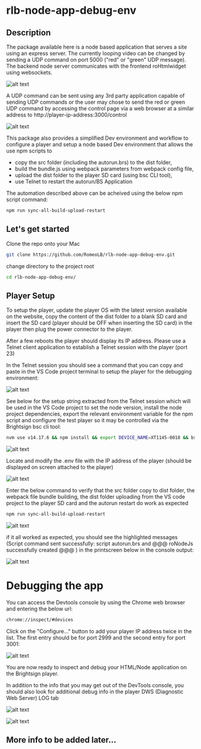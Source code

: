 # rlb-node-app-debug-env

## Description
The package available here is a node based application that serves a site using an express server. The currently looping video can be changed by sending a UDP command on port 5000 ("red" or "green" UDP message). The backend node server communicates with the frontend roHtmlwidget using websockets.

![alt text](screenshots/app-site.png)

A UDP command can be sent using any 3rd party application capable of sending UDP commands or the user may chose to send the red or green UDP command by accessing the control page via a web browser at a similar address to http://player-ip-address:3000/control

![alt text](screenshots/control-page.png)

This package also provides a simplified Dev environment and workflow to configure a player and setup a node based Dev environment that allows the use npm scripts to 
- copy the src folder (including the autorun.brs) to the dist folder, 
- build the bundle.js using webpack parameters from webpack config file, 
- upload the dist folder to the player SD card (using bsc CLI tool),
- use Telnet to restart the autorun/BS Application 
    
The automation described above can be acheived using the below npm script command:
```bash
npm run sync-all-build-upload-restart
```

## Let's get started

Clone the repo onto your Mac

```bash
git clone https://github.com/RomeoLB/rlb-node-app-debug-env.git
```
change directory to the project root

```bash
cd rlb-node-app-debug-env/
```

## Player Setup

To setup the player, update the player OS with the latest version available on the website, copy the content of the dist folder to a blank SD card and insert the SD card (player should be OFF when inserting the SD card) in the player then plug the power connector to the player.

After a few reboots the player should display its IP address. Please use a Telnet client application to establish a Telnet session with the player (port 23)

In the Telnet session you should see a command that you can copy and paste in the VS Code project terminal to setup the player for the debugging environment:

![alt text](screenshots/telnet-setup-string.png)

See below for the setup string extracted from the Telnet session which will be used in the VS Code project to set the node version, install the node project dependencies, export the relevant environment variable for the npm script and configure the test player so it may be controlled via the Brightsign bsc cli tool:

```bash
nvm use v14.17.6 && npm install && export DEVICE_NAME=XT1145-0018 && bsc addplayer XT1145-0018 192.168.1.34
```

![alt text](screenshots/vscode-npm-install.png)

Locate and modify the .env file with the IP address of the player (should be displayed on screen attached to the player)

![alt text](screenshots/env-file.png)

Enter the below command to verify that the src folder copy to dist folder, the webpack file bundle building, the dist folder uploading from the VS code project to the player SD card and the autorun restart do work as expected 

```bash
npm run sync-all-build-upload-restart
```

![alt text](screenshots/npm-run-all.png)

if it all worked as expected, you should see the highlighted messages (Script command sent successfully: script autorun.brs and @@@ roNodeJs successfully created  @@@ ) in the printscreen below in the console output:

![alt text](screenshots/working-setup.png)

# Debugging the app

You can access the Devtools console by using the Chrome web browser and entering the below url:

```bash
chrome://inspect/#devices
```
Click on the "Configure..." button to add your player IP address twice in the list. The first entry should be for port 2999 and the second entry for port 3001:

![alt text](screenshots/chrome-inspect.png)

You are now ready to inspect and debug your HTML/Node application on the Brightsign player.

In addition to the info that you may get out of the DevTools console, you should also look for additional debug info in the player DWS (Diagnostic Web Server) LOG tab 

![alt text](screenshots/DWS-LOG1.png)

![alt text](screenshots/DWS-LOG2.png)

## More info to be added later...

